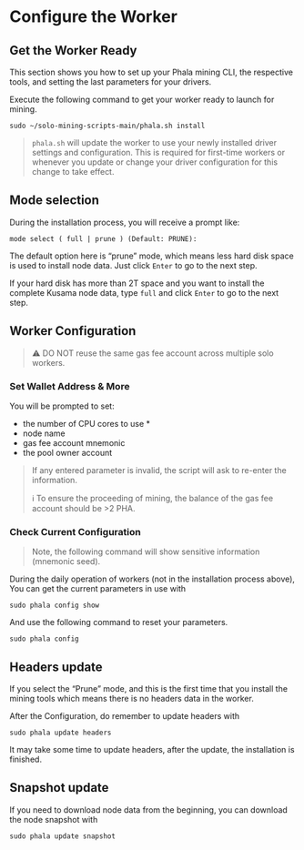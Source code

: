 # Configure the Worker

## Get the Worker Ready <a href="#get-the-worker-ready" id="get-the-worker-ready"></a>

This section shows you how to set up your Phala mining CLI, the respective tools, and setting the last parameters for your drivers.

Execute the following command to get your worker ready to launch for mining.

```
sudo ~/solo-mining-scripts-main/phala.sh install
```

> `phala.sh` will update the worker to use your newly installed driver settings and configuration. This is required for first-time workers or whenever you update or change your driver configuration for this change to take effect.

## Mode selection <a href="#mode-selection" id="mode-selection"></a>

During the installation process, you will receive a prompt like:

`mode select ( full | prune ) (Default: PRUNE):`

The default option here is “prune” mode, which means less hard disk space is used to install node data. Just click `Enter` to go to the next step.

If your hard disk has more than 2T space and you want to install the complete Kusama node data, type `full` and click `Enter` to go to the next step.

## Worker Configuration <a href="#worker-configuration" id="worker-configuration"></a>

> ⚠️ DO NOT reuse the same gas fee account across multiple solo workers.

### Set Wallet Address & More <a href="#set-wallet-address--more" id="set-wallet-address--more"></a>

You will be prompted to set:

* the number of CPU cores to use
  *
* node name
* gas fee account mnemonic
* the pool owner account

> If any entered parameter is invalid, the script will ask to re-enter the information.
>
> ℹ To ensure the proceeding of mining, the balance of the gas fee account should be >2 PHA.

### Check Current Configuration <a href="#check-current-configuration" id="check-current-configuration"></a>

> Note, the following command will show sensitive information (mnemonic seed).

During the daily operation of workers (not in the installation process above), You can get the current parameters in use with

```
sudo phala config show
```

And use the following command to reset your parameters.

```
sudo phala config
```

## Headers update

If you select the “Prune” mode, and this is the first time that you install the mining tools which means there is no headers data in the worker.

After the Configuration, do remember to update headers with

```
sudo phala update headers
```

It may take some time to update headers, after the update, the installation is finished.

## Snapshot update <a href="#snapshot-update" id="snapshot-update"></a>

If you need to download node data from the beginning, you can download the node snapshot with

```
sudo phala update snapshot
```
